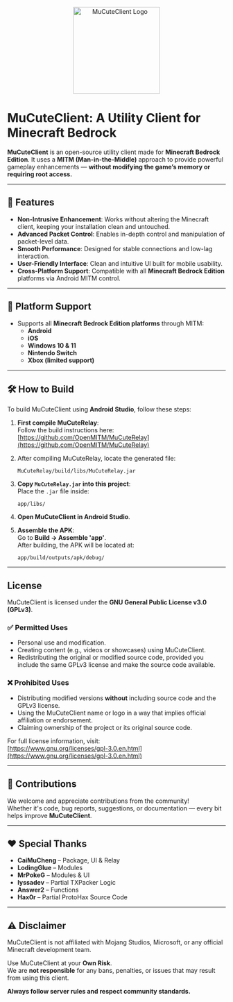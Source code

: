 <p align="center">
  <img src="images/logo.png" alt="MuCuteClient Logo" width="200"/>
</p>

# MuCuteClient: A Utility Client for Minecraft Bedrock

**MuCuteClient** is an open-source utility client made for **Minecraft Bedrock Edition**. It uses a **MITM (Man-in-the-Middle)** approach to provide powerful gameplay enhancements — **without modifying the game’s memory or requiring root access.**

---

## 🔧 Features

- **Non-Intrusive Enhancement**: Works without altering the Minecraft client, keeping your installation clean and untouched.  
- **Advanced Packet Control**: Enables in-depth control and manipulation of packet-level data.  
- **Smooth Performance**: Designed for stable connections and low-lag interaction.  
- **User-Friendly Interface**: Clean and intuitive UI built for mobile usability.  
- **Cross-Platform Support**: Compatible with all **Minecraft Bedrock Edition** platforms via Android MITM control.

---

## 📱 Platform Support

- Supports all **Minecraft Bedrock Edition platforms** through MITM:
  - **Android**
  - **iOS**
  - **Windows 10 & 11**
  - **Nintendo Switch**
  - **Xbox (limited support)**

---

## 🛠️ How to Build

To build MuCuteClient using **Android Studio**, follow these steps:

1. **First compile MuCuteRelay**:  
   Follow the build instructions here:  
   [https://github.com/OpenMITM/MuCuteRelay](https://github.com/OpenMITM/MuCuteRelay)

2. After compiling MuCuteRelay, locate the generated file:
   ```
   MuCuteRelay/build/libs/MuCuteRelay.jar
   ```

3. **Copy `MuCuteRelay.jar` into this project**:  
   Place the `.jar` file inside:
   ```
   app/libs/
   ```

4. **Open MuCuteClient in Android Studio**.

5. **Assemble the APK**:  
   Go to **Build → Assemble 'app'**.  
   After building, the APK will be located at:
   ```
   app/build/outputs/apk/debug/
   ```

---

## License

MuCuteClient is licensed under the **GNU General Public License v3.0 (GPLv3)**.

### ✅ Permitted Uses

- Personal use and modification.  
- Creating content (e.g., videos or showcases) using MuCuteClient.  
- Redistributing the original or modified source code, provided you include the same GPLv3 license and make the source code available.

### ❌ Prohibited Uses

- Distributing modified versions **without** including source code and the GPLv3 license.  
- Using the MuCuteClient name or logo in a way that implies official affiliation or endorsement.  
- Claiming ownership of the project or its original source code.

For full license information, visit:  
[https://www.gnu.org/licenses/gpl-3.0.en.html](https://www.gnu.org/licenses/gpl-3.0.en.html)

---

## 🤝 Contributions

We welcome and appreciate contributions from the community!  
Whether it's code, bug reports, suggestions, or documentation — every bit helps improve **MuCuteClient**.

---

## ❤️ Special Thanks

- **CaiMuCheng** – Package, UI & Relay  
- **LodingGlue** – Modules  
- **MrPokeG** – Modules & UI  
- **lyssadev** – Partial TXPacker Logic  
- **Answer2** – Functions  
- **Hax0r** – Partial ProtoHax Source Code

---

## ⚠️ Disclaimer

MuCuteClient is not affiliated with Mojang Studios, Microsoft, or any official Minecraft development team.

Use MuCuteClient at your **Own Risk**.  
We are **not responsible** for any bans, penalties, or issues that may result from using this client.

**Always follow server rules and respect community standards.**
